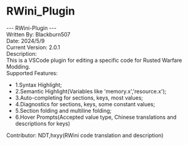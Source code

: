 # RWini_Plugin

--- RWini-Plugin ---  
Written By: Blackburn507  
Date: 2024/5/9  
Current Version: 2.0.1  
Description:  
This is a VSCode plugin for editing a specific code for Rusted Warfare Modding.  
Supported Features:  
- 1.Syntax Highlight;  
- 2.Semantic Highlight(Variables like 'memory.x','resource.x');  
- 3.Auto-completing for sections, keys, most values;  
- 4.Diagnostics for sections, keys, some constant values;  
- 5.Section folding and multiline folding;  
- 6.Hover Prompts(Accepted value type, Chinese translations and descriptions for keys)  
  
Contributor: NDT,hxyy(RWini code translation and description)



